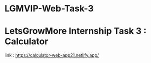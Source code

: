 # LGMVIP-Web-Task-3
<h1>LetsGrowMore Internship Task 3 : Calculator</h1>

link : https://calculator-web-app21.netlify.app/
